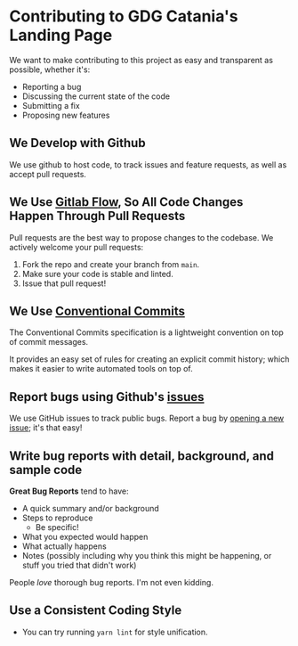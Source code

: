 # Contributing to GDG Catania's Landing Page
We want to make contributing to this project as easy and transparent as possible, whether it's:

- Reporting a bug
- Discussing the current state of the code
- Submitting a fix
- Proposing new features

## We Develop with Github
We use github to host code, to track issues and feature requests, as well as accept pull requests.

## We Use [Gitlab Flow](https://docs.gitlab.com/ee/topics/gitlab_flow.html), So All Code Changes Happen Through Pull Requests
Pull requests are the best way to propose changes to the codebase. We actively welcome your pull requests:

1. Fork the repo and create your branch from `main`.
2. Make sure your code is stable and linted.
3. Issue that pull request!

## We Use [Conventional Commits](https://www.conventionalcommits.org/en/v1.0.0/)
The Conventional Commits specification is a lightweight convention on top of commit messages. 

It provides an easy set of rules for creating an explicit commit history; which makes it easier to write automated tools on top of.

## Report bugs using Github's [issues](https://github.com/briandk/transcriptase-atom/issues)
We use GitHub issues to track public bugs. Report a bug by [opening a new issue](); it's that easy!

## Write bug reports with detail, background, and sample code
**Great Bug Reports** tend to have:

- A quick summary and/or background
- Steps to reproduce
  - Be specific!
- What you expected would happen
- What actually happens
- Notes (possibly including why you think this might be happening, or stuff you tried that didn't work)

People *love* thorough bug reports. I'm not even kidding.

## Use a Consistent Coding Style
* You can try running `yarn lint` for style unification.
